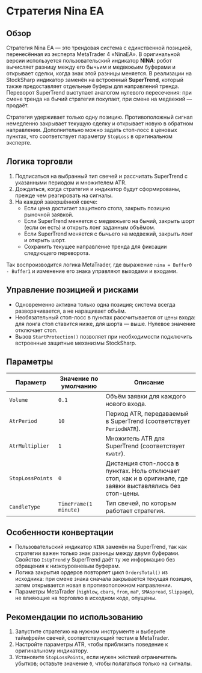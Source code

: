 # Стратегия Nina EA

## Обзор
Стратегия Nina EA — это трендовая система с единственной позицией, перенесённая из эксперта MetaTrader 4 «NinaEA». В оригинальной версии используется пользовательский индикатор **NINA**: робот вычисляет разницу между его бычьим и медвежьим буферами и открывает сделки, когда знак этой разницы меняется. В реализации на StockSharp индикатор заменён на встроенный **SuperTrend**, который также предоставляет отдельные буферы для направлений тренда. Переворот SuperTrend выступает аналогом нулевого пересечения: при смене тренда на бычий стратегия покупает, при смене на медвежий — продаёт.

Стратегия удерживает только одну позицию. Противоположный сигнал немедленно закрывает текущую сделку и открывает новую в обратном направлении. Дополнительно можно задать стоп-лосс в ценовых пунктах, что соответствует параметру `StopLoss` в оригинальном эксперте.

## Логика торговли
1. Подписаться на выбранный тип свечей и рассчитать SuperTrend с указанными периодом и множителем ATR.
2. Дождаться, когда стратегия и индикатор будут сформированы, прежде чем реагировать на сигналы.
3. На каждой завершённой свече:
   - Если цена достигает защитного стопа, закрыть позицию рыночной заявкой.
   - Если SuperTrend меняется с медвежьего на бычий, закрыть шорт (если он есть) и открыть лонг заданным объёмом.
   - Если SuperTrend меняется с бычьего на медвежий, закрыть лонг и открыть шорт.
   - Сохранить текущее направление тренда для фиксации следующего переворота.

Так воспроизводится логика MetaTrader, где выражение `nina = Buffer0 - Buffer1` и изменение его знака управляют выходами и входами.

## Управление позицией и рисками
- Одновременно активна только одна позиция; система всегда разворачивается, а не наращивает объём.
- Необязательный стоп-лосс в пунктах рассчитывается от цены входа: для лонга стоп ставится ниже, для шорта — выше. Нулевое значение отключает стоп.
- Вызов `StartProtection()` позволяет при необходимости подключить встроенные защитные механизмы StockSharp.

## Параметры
| Параметр | Значение по умолчанию | Описание |
|----------|-----------------------|----------|
| `Volume` | `0.1` | Объём заявки для каждого нового входа. |
| `AtrPeriod` | `10` | Период ATR, передаваемый в SuperTrend (соответствует `PeriodWATR`). |
| `AtrMultiplier` | `1` | Множитель ATR для SuperTrend (соответствует `Kwatr`). |
| `StopLossPoints` | `0` | Дистанция стоп-лосса в пунктах. Ноль отключает стоп, как и в оригинале, где заявки выставлялись без стоп-цены. |
| `CandleType` | `TimeFrame(1 minute)` | Тип свечей, по которым работает стратегия. |

## Особенности конвертации
- Пользовательский индикатор `NINA` заменён на SuperTrend, так как стратегии важен только знак разницы между двумя буферами. Свойство `IsUpTrend` у SuperTrend даёт ту же информацию без обращения к низкоуровневым буферам.
- Логика закрытия ордеров повторяет цикл `OrdersTotal()` из исходника: при смене знака сначала закрывается текущая позиция, затем открывается новая в противоположном направлении.
- Параметры MetaTrader (`highlow`, `cbars`, `from`, `maP`, `SMAspread`, `Slippage`), не влияющие на торговлю в исходном коде, опущены.

## Рекомендации по использованию
1. Запустите стратегию на нужном инструменте и выберите таймфрейм свечей, соответствующий тестам в MetaTrader.
2. Настройте параметры ATR, чтобы приблизить поведение к оригинальному индикатору.
3. Установите `StopLossPoints`, если нужен жёсткий ограничитель убытков; оставьте значение `0`, чтобы полагаться только на сигналы.
